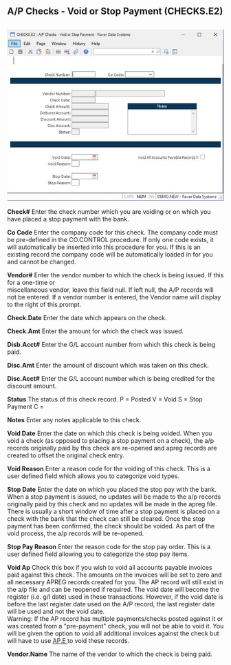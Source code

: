 ##  A/P Checks - Void or Stop Payment (CHECKS.E2)

<PageHeader />

##

![](./CHECKS-E2-1.jpg)

**Check#** Enter the check number which you are voiding or on which you have
placed a stop payment with the bank.  
  
**Co Code** Enter the company code for this check. The company code must be
pre-defined in the CO.CONTROL procedure. If only one code exists, it will
automatically be inserted into this procedure for you. If this is an existing
record the company code will be automatically loaded in for you and cannot be
changed.  
  
**Vendor#** Enter the vendor number to which the check is being issued. If
this for a one-time or  
miscellaneous vendor, leave this field null. If left null, the A/P records
will not be entered. If a vendor number is entered, the Vendor name will
display to the right of this prompt.  
  
**Check.Date** Enter the date which appears on the check.  
  
**Check.Amt** Enter the amount for which the check was issued.  
  
**Disb.Acct#** Enter the G/L account number from which this check is being
paid.  
  
**Disc.Amt** Enter the amount of discount which was taken on this check.  
  
**Disc.Acct#** Enter the G/L account number which is being credited for the
discount amount.  
  
**Status** The status of this check record. P = Posted V = Void S = Stop
Payment C =  
  
**Notes** Enter any notes applicable to this check.  
  
**Void Date** Enter the date on which this check is being voided. When you
void a check (as opposed to placing a stop payment on a check), the a/p
records originally paid by this check are re-opened and apreg records are
created to offset the original check entry.  
  
**Void Reason** Enter a reason code for the voiding of this check. This is a
user defined field which allows you to categorize void types.  
  
**Stop Date** Enter the date on which you placed the stop pay with the bank.
When a stop payment is issued, no updates will be made to the a/p records
originally paid by this check and no updates will be made in the apreg file.
There is usually a short window of time after a stop payment is placed on a
check with the bank that the check can still be cleared. Once the stop payment
has been confirmed, the check should be voided. As part of the void process,
the a/p records will be re-opened.  
  
**Stop Pay Reason** Enter the reason code for the stop pay order. This is a
user defined field allowing you to categorize the stop pay items.  
  
**Void Ap** Check this box if you wish to void all accounts payable invoices
paid against this check. The amounts on the invoices will be set to zero and
all necessary APREG records created for you. The AP record will still exist in
the a/p file and can be reopened if required. The void date will become the
register (i.e. g/l date) used in these transactions. However, if the void date
is before the last register date used on the A/P record, the last register
date will be used and not the void date.  
Warning: If the AP record has multiple payments/checks posted against it or was created from a "pre-payment" check, you will not be able to void it. You will be given the option to void all additional invoices against the check but will have to use [ AP.E ](../../../../../rover/AP-OVERVIEW/AP-ENTRY/AP-E/README.md) to void these records.   
  
**Vendor.Name** The name of the vendor to which the check is being paid.  
  
  
<badge text= "Version 8.10.57" vertical="middle" />

<PageFooter />